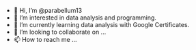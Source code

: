 - 👋 Hi, I’m @parabellum13
- 👀 I’m interested in data analysis and programming. 
- 🌱 I’m currently learning data analysis with Google Certificates. 
- 💞️ I’m looking to collaborate on ...
- 📫 How to reach me ... 

<!---
parabellum13/parabellum13 is a ✨ special ✨ repository because its `README.md` (this file) appears on your GitHub profile.
You can click the Preview link to take a look at your changes.
--->
